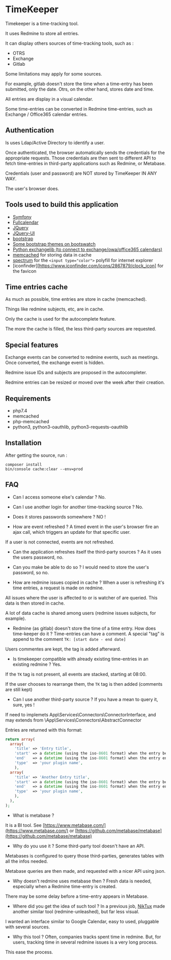 # TimeKeeper

Timekeeper is a time-tracking tool.

It uses Redmine to store all entries.

It can display others sources of time-tracking tools, such as :
* OTRS
* Exchange
* Gitlab

Some limitations may apply for some sources.

For example, gitlab doesn't store the time when a time-entry has been submitted,
only the date.
Otrs, on the other hand, stores date and time.

All entries are display in a visual calendar.

Some time-entries can be converted in Redmine time-entries, such as Exchange / 
Office365 calendar entries.

## Authentication

Is uses Ldap/Active Directory to identify a user.

Once authenticated, the browser automatically sends the credentials for the
appropriate requests.
Those credentials are then sent to different API to fetch time-entries in 
third-party applications such as Redmine, or Metabase.

Credentials (user and password) are NOT stored by TimeKeeper IN ANY WAY.

The user's browser does.

## Tools used to build this application

* [Symfony](https://symfony.com/)
* [Fullcalendar](https://fullcalendar.io/)
* [JQuery](https://jquery.com/)
* [JQuery-UI](https://jqueryui.com/)
* [bootstrap](https://getbootstrap.com/)
* [Some bootstrap themes on bootswatch](https://www.bootstrapcdn.com/bootswatch/)
* [Python exchangelib (to connect to exchange/owa/office365 calendars)](https://pypi.org/project/exchangelib/)
* [memcached](https://memcached.org/) for storing data in cache
* [spectrum](http://bgrins.github.io/spectrum) for the `<input type="color">` polyfill for internet explorer
* [iconfinder][https://www.iconfinder.com/icons/2867879/clock_icon] for the favicon

## Time entries cache

As much as possible, time entries are store in cache (memcached).

Things like redmine subjects, etc, are in cache.

Only the cache is used for the autocomplete feature.

The more the cache is filled, the less third-party sources are requested.

## Special features

Exchange events can be converted to redmine events, such as meetings.
Once converted, the exchange event is hidden.

Redmine issue IDs and subjects are proposed in the autocompleter.

Redmine entries can be resized or moved over the week after their creation.

## Requirements

* php7.4
* memcached
* php-memcached
* python3, python3-oauthlib, python3-requests-oauthlib

## Installation

After getting the source, run :
```
composer install
bin/console cache:clear --env=prod
```

## FAQ

* Can I access someone else's calendar ?
No.

* Can I use another login for another time-tracking source ?
No.

* Does it stores passwords somewhere ?
NO !

* How are event refreshed ?
A timed event in the user's browser fire an ajax call, which triggers an update
for that specific user.

If a user is not connected, events are not refreshed.

* Can the application refreshes itself the third-party sources ?
As it uses the users password, no.

* Can you make be able to do so ?
I would need to store the user's password, so no.

* How are redmine issues copied in cache ?
When a user is refreshing it's time entries, a request is made on redmine.

All issues where the user is affected to or is watcher of are queried.
This data is then stored in cache.

A lot of data cache is shared among users (redmine issues subjects, for example).

* Redmine (as gitlab) doesn't store the time of a time entry. How does time-keeper do it ?
Time-entries can have a comment. A special "tag" is append to the comment `TK: [start date - end date]`

Users commentes are kept, the tag is added afterward.

* Is timekeeper compatible with already existing time-entries in an existing redmine ?
Yes.

If the `TK` tag is not present, all events are stacked, starting at 08:00.

If the user chooses to rearrange them, the `TK` tag is then added (comments are still kept)

* Can I use another third-party source ?
If you have a mean to query it, sure, yes !

If need to implemets App\Services\Connectors\ConnectorInterface, and may extends
from \App\Services\Connectors\AbstractConnector

Entries are returned with this format:
```php
return array(
  array(
    'title' => 'Entry title',
    'start' => a datetime (using the iso-8601 format) when the entry begins,
    'end'   => a datetime (using the iso-8601 format) when the entry ends,
    'type'  => 'your plugin name',
    ),
  array(
    'title' => 'Another Entry title',
    'start' => a datetime (using the iso-8601 format) when the entry begins,
    'end'   => a datetime (using the iso-8601 format) when the entry ends,
    'type'  => 'your plugin name',
    ),
  ),
);
```
* What is metabase ?

It is a BI tool.
See [https://www.metabase.com/](https://www.metabase.com/) or 
[https://github.com/metabase/metabase](https://github.com/metabase/metabase)

* Why do you use it ?
Some third-party tool doesn't have an API.

Metabases is configured to query those third-parties, generates tables with all
the infos needed.

Metabase queries are then made, and requested with a nicer API using json.

* Why doesn't redmine uses metabase then ?
Fresh data is needed, especially when a Redmine time-entry is created.

There may be some delay before a time-entry appears in Metabase.

* Where did you get the idea of such tool ?
In a previous job, [NikTux](https://github.com/Niktux) made another similar tool
(redmine-unleashed), but far less visual.

I wanted an interface similar to Google Calendar, easy to used, pluggable with
several sources.

* Why this tool ?
Often, companies tracks spent time in redmine. But, for users, tracking time in
several redmine issues is a very long process.

This ease the process.
